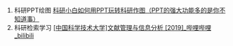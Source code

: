  1. 科研PPT绘图
 [科研小白如何用PPT玩转科研作图（PPT的强大功能多的是你不知道事）](https://www.bilibili.com/video/BV1bh411y7Ry?p=34&unique_k=00Nt5r2)
 2. 科研检索学习
 [[中国科学技术大学]文献管理与信息分析 [2019]_哔哩哔哩_bilibili](https://www.bilibili.com/video/BV1Z7411P7fe?spm_id_from=333.337.search-card.all.click)




